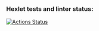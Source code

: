 ### Hexlet tests and linter status:
[![Actions Status](https://github.com/spoddub/python-project-lvl1/workflows/hexlet-check/badge.svg)](https://github.com/spoddub/python-project-lvl1/actions)